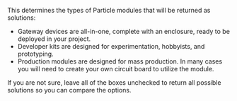 This determines the types of Particle modules that will be returned as solutions:

- Gateway devices are all-in-one, complete with an enclosure, ready to be deployed in your project.
- Developer kits are designed for experimentation, hobbyists, and prototyping.
- Production modules are designed for mass production. In many cases you will need to create your own circuit board to utilize the module.

If you are not sure, leave all of the boxes unchecked to return all possible solutions so you can compare the options.